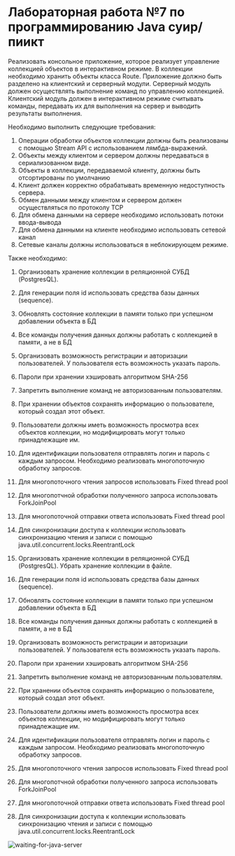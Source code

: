 # Лабораторная работа №7 по программированию Java суир/пиикт

Реализовать консольное приложение, которое реализует управление коллекцией объектов в интерактивном режиме. В коллекции необходимо хранить объекты класса Route. Приложение должно быть разделено на клиентский и серверный модули. Серверный модуль должен осуществлять выполнение команд по управлению коллекцией. Клиентский модуль должен в интерактивном режиме считывать команды, передавать их для выполнения на сервер и выводить результаты выполнения.

Необходимо выполнить следующие требования:
1.	Операции обработки объектов коллекции должны быть реализованы с помощью Stream API с использованием лямбда-выражений.
2.	Объекты между клиентом и сервером должны передаваться в сериализованном виде.
3.	Объекты в коллекции, передаваемой клиенту, должны быть отсортированы по умолчанию
4.	Клиент должен корректно обрабатывать временную недоступность сервера.
5.	Обмен данными между клиентом и сервером должен осуществляться по протоколу TCP
6.	Для обмена данными на сервере необходимо использовать потоки ввода-вывода
7.	Для обмена данными на клиенте необходимо использовать сетевой канал
8.	Сетевые каналы должны использоваться в неблокирующем режиме.

Также необходимо:
1. Организовать хранение коллекции в реляционной СУБД (PostgresQL).
2. Для генерации поля id использовать средства базы данных (sequence).
3. Обновлять состояние коллекции в памяти только при успешном добавлении объекта в БД
4. Все команды получения данных должны работать с коллекцией в памяти, а не в БД
5. Организовать возможность регистрации и авторизации пользователей. У пользователя есть
возможность указать пароль.
6. Пароли при хранении хэшировать алгоритмом SHA-256
7. Запретить выполнение команд не авторизованным пользователям.
8. При хранении объектов сохранять информацию о пользователе, который создал этот объект.
9. Пользователи должны иметь возможность просмотра всех объектов коллекции, но
модифицировать могут только принадлежащие им.
10. Для идентификации пользователя отправлять логин и пароль с каждым запросом.
Необходимо реализовать многопоточную обработку запросов.
1. Для многопоточного чтения запросов использовать Fixed thread pool
2. Для многопотчной обработки полученного запроса использовать ForkJoinPool
3. Для многопоточной отправки ответа использовать Fixed thread pool
4. Для синхронизации доступа к коллекции использовать синхронизацию чтения и записи с помощью
java.util.concurrent.locks.ReentrantLock


1. Организовать хранение коллекции в реляционной СУБД (PostgresQL). Убрать хранение коллекции
в файле.
2. Для генерации поля id использовать средства базы данных (sequence).
3. Обновлять состояние коллекции в памяти только при успешном добавлении объекта в БД
4. Все команды получения данных должны работать с коллекцией в памяти, а не в БД
5. Организовать возможность регистрации и авторизации пользователей. У пользователя есть
возможность указать пароль.
6. Пароли при хранении хэшировать алгоритмом SHA-256
7. Запретить выполнение команд не авторизованным пользователям.
8. При хранении объектов сохранять информацию о пользователе, который создал этот объект.
9. Пользователи должны иметь возможность просмотра всех объектов коллекции, но
модифицировать могут только принадлежащие им.
10. Для идентификации пользователя отправлять логин и пароль с каждым запросом.
Необходимо реализовать многопоточную обработку запросов.
1. Для многопоточного чтения запросов использовать Fixed thread pool
2. Для многопотчной обработки полученного запроса использовать ForkJoinPool
3. Для многопоточной отправки ответа использовать Fixed thread pool
4. Для синхронизации доступа к коллекции использовать синхронизацию чтения и записи с помощью
java.util.concurrent.locks.ReentrantLock

![waiting-for-java-server](https://user-images.githubusercontent.com/93034945/166163202-24132dfb-2944-467d-b61c-a29c5bfbdc39.gif)
